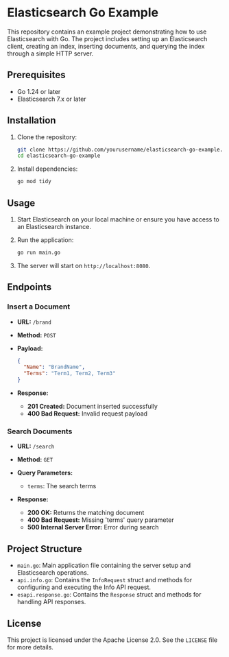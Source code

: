 # Elasticsearch Go Example

This repository contains an example project demonstrating how to use Elasticsearch with Go. The project includes setting up an Elasticsearch client, creating an index, inserting documents, and querying the index through a simple HTTP server.

## Prerequisites

- Go 1.24 or later
- Elasticsearch 7.x or later

## Installation

1. Clone the repository:

   ```sh
   git clone https://github.com/yourusername/elasticsearch-go-example.git
   cd elasticsearch-go-example
   ```

2. Install dependencies:

   ```sh
   go mod tidy
   ```

## Usage

1. Start Elasticsearch on your local machine or ensure you have access to an Elasticsearch instance.

2. Run the application:

   ```sh
   go run main.go
   ```

3. The server will start on `http://localhost:8080`.

## Endpoints

### Insert a Document

- **URL:** `/brand`
- **Method:** `POST`
- **Payload:**

  ```json
  {
    "Name": "BrandName",
    "Terms": "Term1, Term2, Term3"
  }
  ```

- **Response:**

    - **201 Created:** Document inserted successfully
    - **400 Bad Request:** Invalid request payload

### Search Documents

- **URL:** `/search`
- **Method:** `GET`
- **Query Parameters:**
    - `terms`: The search terms

- **Response:**

    - **200 OK:** Returns the matching document
    - **400 Bad Request:** Missing 'terms' query parameter
    - **500 Internal Server Error:** Error during search

## Project Structure

- `main.go`: Main application file containing the server setup and Elasticsearch operations.
- `api.info.go`: Contains the `InfoRequest` struct and methods for configuring and executing the Info API request.
- `esapi.response.go`: Contains the `Response` struct and methods for handling API responses.

## License

This project is licensed under the Apache License 2.0. See the `LICENSE` file for more details.